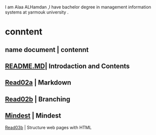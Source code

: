 I am Alaa  ALHamdan ,I have bachelor degree in management information systems at yarmouk university .

# conntent
name document | contennt 
--------------------------
[README.MD](https://ala2hamdan.github.io/reading-notes/)| Introdaction and Contents
-------------------------------------
[Read02a](https://ala2hamdan.github.io/reading-notes/read02a) | Markdown
------------------------------------
[Read02b](https://ala2hamdan.github.io/reading-notes/read02b) | Branching
------------------------------------------
[Mindest](https://ala2hamdan.github.io/reading-notes/mindest) | Mindest
--------------------------------------
[Read03b](https://ala2hamdan.github.io/reading-notes/Read03b) | Structure web pages with HTML